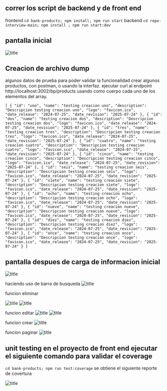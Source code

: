 
## correr los script de backend y de front end
frontend
`
cd bank-products;
npm install;
npm run start
`
backend
`
cd repo-interview-main;
npm install ;
npm run start:dev
`
## pantalla inicial 

![title](Images/condump.png)

## Creacion de archivo dump
algunos datos de prueba para poder validar la funcionalidad crear algunos productos, con postman, o usando la interfaz. ejecutar curl al endpoint http://localhost:3002/bp/products 
usando como cuerpo cada uno de los elementos del array.

`[
  {
    "id": "uno",
    "name": "testing creacion uno",
    "description": "Descripcion testing creacion uno",
    "logo": "favicon.ico",
    "date_release": "2024-07-25",
    "date_revision": "2025-07-24"
  },
  {
    "id": "dos",
    "name": "testing creacion dos",
    "description": "Descripcion testing creacion dos",
    "logo": "favicon.ico",
    "date_release": "2024-07-25",
    "date_revision": "2025-07-24"
  },
  {
    "id": "tres",
    "name": "testing creacion tres",
    "description": "Descripcion testing creacion tres",
    "logo": "favicon.ico",
    "date_release": "2024-07-25",
    "date_revision": "2025-07-24"
  },
  {
    "id": "cuatro",
    "name": "testing creacion cuatro",
    "description": "Descripcion testing creacion cuatro",
    "logo": "favicon.ico",
    "date_release": "2024-07-25",
    "date_revision": "2025-07-24"
  },
  {
    "id": "cinco",
    "name": "testing creacion cinco",
    "description": "Descripcion testing creacion cinco",
    "logo": "favicon.ico",
    "date_release": "2024-07-25",
    "date_revision": "2025-07-24"
  },
  {
    "id": "seis",
    "name": "testing creacion seis",
    "description": "Descripcion testing creacion seis",
    "logo": "favicon.ico",
    "date_release": "2024-07-25",
    "date_revision": "2025-07-24"
  },
  {
    "id": "siete",
    "name": "testing creacion siete",
    "description": "Descripcion testing creacion siete",
    "logo": "favicon.ico",
    "date_release": "2024-07-25",
    "date_revision": "2025-07-24"
  },
  {
    "id": "ocho",
    "name": "testing creacion ocho",
    "description": "Descripcion testing creacion ocho",
    "logo": "favicon.ico",
    "date_release": "2024-07-25",
    "date_revision": "2025-07-24"
  },
  {
    "id": "nueve",
    "name": "testing creacion nueve",
    "description": "Descripcion testing creacion nueve",
    "logo": "favicon.ico",
    "date_release": "2024-07-25",
    "date_revision": "2025-07-24"
  },
  {
    "id": "diez",
    "name": "testing creacion diez",
    "description": "Descripcion testing creacion diez",
    "logo": "favicon.ico",
    "date_release": "2024-07-25",
    "date_revision": "2025-07-24"
  },
  {
    "id": "once",
    "name": "testing creacion once",
    "description": "Descripcion testing creacion once",
    "logo": "favicon.ico",
    "date_release": "2024-07-25",
    "date_revision": "2025-07-24"
  }
]
` 


## pantalla despues de carga de informacion inicial

![title](Images/condump.png)

haciendo uso de barra de busqueda
![title](Images/busqueda.png)

funcion eliminar

![title](Images/eliminar.png)
![title](Images/eliminar1.png)

funcion editar
![title](Images/eliminar.png)
![title](Images/editar.png)

funcion crear
![title](Images/crear.png)

funcion paginar
![title](Images/paginar.png)



## unit testing en el proyecto de front end ejecutar el siguiente comando para validar el coverage

`
  cd bank-products;
  npm run test:coverage
`
se obtiene el siguiente reporte de covertura

![title](Images/coverage.png)
